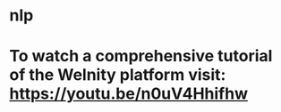 # nlp
# To watch a comprehensive tutorial of the Welnity platform visit: https://youtu.be/n0uV4Hhifhw
